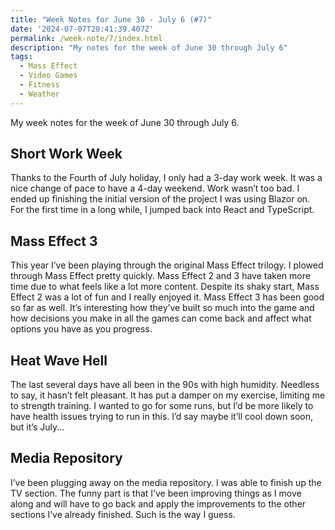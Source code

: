 ```yaml
---
title: "Week Notes for June 30 - July 6 (#7)"
date: '2024-07-07T20:41:39.407Z'
permalink: /week-note/7/index.html
description: "My notes for the week of June 30 through July 6"
tags:
  - Mass Effect
  - Video Games
  - Fitness
  - Weather
---
```


My week notes for the week of June 30 through July 6.
<!-- excerpt -->

## Short Work Week

Thanks to the Fourth of July holiday, I only had a 3-day work week. It was a nice change of pace to have a 4-day weekend. Work wasn’t too bad. I ended up finishing the initial version of the project I was using Blazor on. For the first time in a long while, I jumped back into React and TypeScript.

## Mass Effect 3

This year I’ve been playing through the original Mass Effect trilogy. I plowed through Mass Effect pretty quickly. Mass Effect 2 and 3 have taken more time due to what feels like a lot more content. Despite its shaky start, Mass Effect 2 was a lot of fun and I really enjoyed it. Mass Effect 3 has been good so far as well. It’s interesting how they’ve built so much into the game and how decisions you make in all the games can come back and affect what options you have as you progress.

## Heat Wave Hell

The last several days have all been in the 90s with high humidity. Needless to say, it hasn’t felt pleasant. It has put a damper on my exercise, limiting me to strength training. I wanted to go for some runs, but I’d be more likely to have health issues trying to run in this. I’d say maybe it’ll cool down soon, but it’s July...

## Media Repository

I’ve been plugging away on the media repository. I was able to finish up the TV section. The funny part is that I’ve been improving things as I move along and will have to go back and apply the improvements to the other sections I’ve already finished. Such is the way I guess.